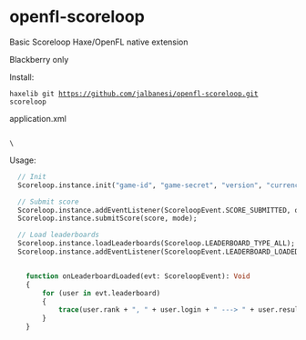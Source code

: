 openfl-scoreloop
================

Basic Scoreloop Haxe/OpenFL native extension

Blackberry only

Install:

<code>haxelib git https://github.com/jalbanesi/openfl-scoreloop.git scoreloop</code>

application.xml

<code>
\<haxelib name="scoreloop" if="blackberry" /\>
</code>

Usage:

```Haxe
  // Init
  Scoreloop.instance.init("game-id", "game-secret", "version", "currency", "language");

  // Submit score
  Scoreloop.instance.addEventListener(ScoreloopEvent.SCORE_SUBMITTED, onScoreSubmitted);
  Scoreloop.instance.submitScore(score, mode);

  // Load leaderboards
  Scoreloop.instance.loadLeaderboards(Scoreloop.LEADERBOARD_TYPE_ALL);
  Scoreloop.instance.addEventListener(ScoreloopEvent.LEADERBOARD_LOADED, onLeaderboardLoaded);


	function onLeaderboardLoaded(evt: ScoreloopEvent): Void
	{
		for (user in evt.leaderboard)
		{
			trace(user.rank + ", " + user.login + " ---> " + user.result);
		}
	}

```
